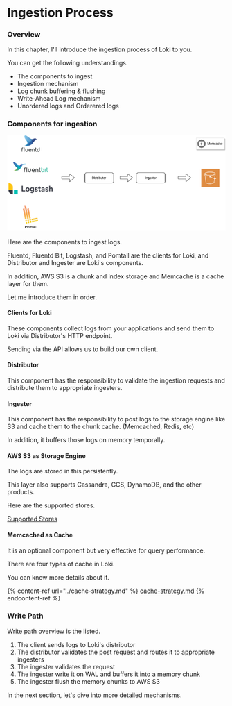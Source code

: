 # Ingestion Process

### Overview

In this chapter, I'll introduce the ingestion process of Loki to you.

You can get the following understandings.

* The components to ingest
* Ingestion mechanism
* Log chunk buffering & flushing
* Write-Ahead Log mechanism
* Unordered logs and Orderered logs

### Components for ingestion

![Ingestion Overview](../.gitbook/assets/loki-book-ingestion.drawio.png)

Here are the components to ingest logs.

Fluentd, Fluentd Bit, Logstash, and Pomtail are the clients for Loki, and Distributor and Ingester are Loki's components.

In addition, AWS S3 is a chunk and index storage and Memcache is a cache layer for them.

Let me introduce them in order.

#### Clients for Loki

These components collect logs from your applications and send them to Loki via Distributor's HTTP endpoint.

Sending via the API allows us to build our own client.

#### Distributor

This component has the responsibility to validate the ingestion requests and distribute them to appropriate ingesters.

#### Ingester

This component has the responsibility to post logs to the storage engine like S3 and cache them to the chunk cache. (Memcached, Redis, etc)

In addition, it buffers those logs on memory temporally.

#### AWS S3 as Storage Engine

The logs are stored in this persistently.

This layer also supports Cassandra, GCS, DynamoDB, and the other products.

Here are the supported stores.

[Supported Stores](https://grafana.com/docs/loki/latest/operations/storage/)

#### Memcached as Cache

It is an optional component but very effective for query performance.

There are four types of cache in Loki.

You can know more details about it.

{% content-ref url="../cache-strategy.md" %}
[cache-strategy.md](../cache-strategy.md)
{% endcontent-ref %}

### Write Path

Write path overview is the listed.

1. The client sends logs to Loki's distributor
2. The distributor validates the post request and routes it to appropriate ingesters
3. The ingester validates the request
4. The ingester write it on WAL and buffers it into a memory chunk
5. The ingester flush the memory chunks to AWS S3

In the next section, let's dive into more detailed mechanisms.
